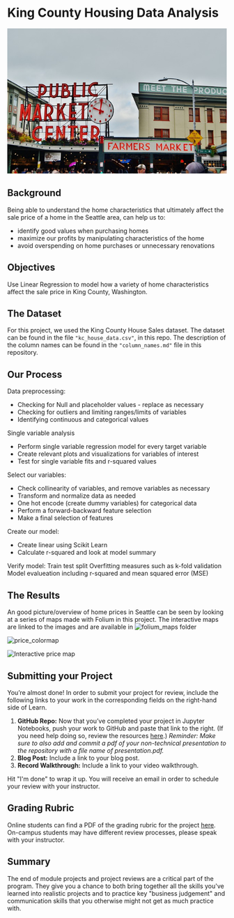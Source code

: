 
# King County Housing Data Analysis

![seattle_pikes_place](https://github.com/sciencelee/dsc-mod-2-project-v2-1-online-ds-sp-000/blob/master/images/seattle-4748986_640.jpg)


## Background

Being able to understand the home characteristics that ultimately affect the sale price of a home in the Seattle area, can help us to:
* identify good values when purchasing homes
* maximize our profits by manipulating characteristics of the home
* avoid overspending on home purchases or unnecessary renovations


## Objectives
Use Linear Regression to model how a variety of home characteristics affect the sale price in King County, Washington.


## The Dataset

For this project, we used the King County House Sales dataset. The dataset can be found in the file `"kc_house_data.csv"`, in this repo. The description of the column names can be found in the `"column_names.md"` file in this repository. 


## Our Process

Data preprocessing:
* Checking for Null and placeholder values - replace as necessary
* Checking for outliers and limiting ranges/limits of variables
* Identifying continuous and categorical values

Single variable analysis
* Perform single variable regression model for every target variable
* Create relevant plots and visualizations for variables of interest 
* Test for single variable fits and r-squared values

Select our variables:
* Check collinearity of variables, and remove variables as necessary
* Transform and normalize data as needed
* One hot encode (create dummy variables) for categorical data
* Perform a forward-backward feature selection
* Make a final selection of features

Create our model:
* Create linear using Scikit Learn
* Calculate r-squared and look at model summary

Verify model:
Train test split
Overfitting measures such as k-fold validation
Model evalueation including r-squared and mean squared error (MSE)


## The Results
An good picture/overview of home prices in Seattle can be seen by looking at a series of maps made with Folium in this project.
The interactive maps are linked to the images and are available in ![folium_maps folder](https://github.com/sciencelee/dsc-mod-2-project-v2-1-online-ds-sp-000/tree/master/folium_maps)

![![price_colormap](https://github.com/sciencelee/dsc-mod-2-project-v2-1-online-ds-sp-000/blob/master/images/colormap_price.png)](https://github.com/sciencelee/dsc-mod-2-project-v2-1-online-ds-sp-000/tree/master/folium_maps)

![Interactive price map](https://htmlpreview.github.io/?https://raw.githubusercontent.com/sciencelee/dsc-mod-2-project-v2-1-online-ds-sp-000/master/folium_maps/price_colormap.html)


## Submitting your Project

 You’re almost done! In order to submit your project for review, include the following links to your work in the corresponding fields on the right-hand side of Learn.

 1. **GitHub Repo:** Now that you’ve completed your project in Jupyter Notebooks, push your work to GitHub and paste that link to the right. (If you need help doing so, review the resources [here](https://docs.google.com/spreadsheets/d/1CNGDhjcQZDRx2sWByd2v-mgUOjy13Cd_hQYVXPuzEDE/edit#gid=0).)
_Reminder: Make sure to also add and commit a pdf of your non-technical presentation to the repository with a file name of presentation.pdf._
2. **Blog Post:** Include a link to your blog post.
3. **Record Walkthrough:** Include a link to your video walkthrough.

 Hit "I'm done" to wrap it up. You will receive an email in order to schedule your review with your instructor.
 
 
## Grading Rubric
Online students can find a PDF of the grading rubric for the project [here](https://github.com/learn-co-curriculum/dsc-mod-2-project-v2-1/blob/master/mod2_project_rubric.pdf). On-campus students may have different review processes, please speak with your instructor.


## Summary

The end of module projects and project reviews are a critical part of the program. They give you a chance to both bring together all the skills you've learned into realistic projects and to practice key "business judgement" and communication skills that you otherwise might not get as much practice with.
